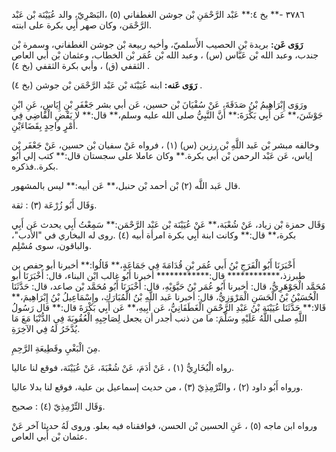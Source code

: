 ٣٧٨٦ -** بخ ٤:** عَبْد الرَّحْمَنِ بْن جوشن الغطفاني (٥) ،البَصْرِيّ، والد عُيَيْنَة بْن عَبْد الرَّحْمَن، وكان صهر أَبِي بكرة على ابنته.

**رَوَى عَن:** بريدة بْن الحصيب الأَسلميّ، وأخيه ربيعة بْن جوشن الغطفاني، وسمرة بْن جندب، وعبد الله بْن عَبَّاس (س) ، وعبد الله بْن عُمَر بْن الخطاب، وعثمان بْن أَبي العاص الثقفي (ق) ، وأبي بكرة الثقفي (بخ ٤) .

**رَوَى عَنه:** ابنه عُيَيْنَة بْن عَبْد الرَّحْمَن بْن جوشن (بخ ٤) .

ورَوَى إِبْرَاهِيمُ بْنُ صَدَقَةَ، عَنْ سُفْيَانَ بْن حسين، عَن أبي بشر جَعْفَرِ بْنِ إِيَاسٍ، عَنِ ابْنِ جَوْشَنَ،** عَن أَبِي بَكْرَةَ:** أَنَّ النَّبِيُّ صلى الله عليه وسلم،** قال:** لا يَقْضِ الْقَاضِي فِي أَمْرٍ واحِدٍ بِقَضَاءَيْنِ.

وخالفه مبشر بْن عَبد اللَّهِ بْن رزين (س) (١) ، فرواه عَنْ سفيان بْن حسين، عَنْ جَعْفَر بْن إياس، عَن عَبْد الرحمن بْن أَبي بكرة.** وكان عاملا على سجستان قال:** كتب إلي أَبُو بكرة..فذكره.

قال عَبد اللَّه (٢) بْن أحمد بْن حنبل،** عَن أبيه:** ليس بالمشهور.

وَقَال أَبُو زُرْعَة (٣) : ثقة.

وَقَال حمزة بْن زياد، عَنْ شُعْبَة،** عَنْ عُيَيْنَة بْن عَبْد الرَّحْمَن:** سَمِعْتُ أَبِي يحدث عَن أَبِي بكرة،** قال:** وكانت ابنة أَبِي بكرة امرأة أبيه (٤) .روى له البخاري في "الأدب"، والباقون، سوى مُسْلِم.

أَخْبَرَنَا أَبُو الْفَرَجِ بْنُ أَبي عُمَر بْنِ قُدَامَةَ فِي جَمَاعَةٍ،** قَالُوا:** أخبرنا أبو حفص بن طبرزذ،************ قال:************ أخبرنا أَبُو غالب ابْن البناء، قال: أَخْبَرَنَا أبو مُحَمَّد الْجَوْهَرِيُّ، قال: أخبرنا أَبُو عُمَر بْنُ حَيَّوَيْهِ، قال: أَخْبَرَنَا أَبُو مُحَمَّد بْن صاعد، قال: حَدَّثَنَا الْحُسَيْنُ بْنُ الْحَسَنِ الْمَرْوَزِيُّ، قال: أخبرنا عَبد اللَّهِ بْنُ الْمُبَارَكِ، وإِسْمَاعِيلُ بْنُ إِبْرَاهِيمَ،** قَالا:** حَدَّثَنَا عُيَيْنَة بْنُ عَبْدِ الرَّحْمَنِ الْغَطَفَانِيُّ، عَن أَبِيهِ،** عَن أَبِي بَكْرَةَ قال:** قال رَسُولُ اللَّهِ صلى اللَّهُ عَلَيْهِ وسَلَّمَ: ما من ذنب أجدر أن يجعل لِصَاحِبِهِ الْعُقُوبَةَ فِي الدُّنْيَا مَعَ مَا يُدَّخَرُ لَهُ فِي الآخِرَةِ.

مِنَ الْبَغْيِ وقَطِيعَةِ الرَّحِمِ.

رواه الْبُخَارِيُّ (١) ، عَنْ أدَمَ، عَنْ شُعْبَةَ، عَنْ عُيَيْنَة، فوقع لنا عاليا.

ورواه أَبُو داود (٢) ، والتِّرْمِذِيّ (٣) ، من حديث إسماعيل بن علية، فوقع لنا بدلا عاليا.

وَقَال التِّرْمِذِيّ (٤) : صحيح.

ورواه ابن ماجه (٥) ، عَنِ الحسين بْن الحسن، فوافقناه فيه بعلو. وروى لَهُ حديثا آخر عَنْ عثمان بْن أَبي العاص.